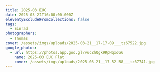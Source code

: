 ```yaml
---
title: 2025-03 EUC
date: 2025-03-21T16:00:00.000Z
eleventyExcludeFromCollections: false
tags:
  - Einrad
photographers:
  - Thomas
cover: /assets/imgs/uploads/2025-03-21__17-17-09___tz67522.jpg
google_photos:
  - url: https://photos.app.goo.gl/vucZhQgk9RpHqxo66
    name: 2025-03 EUC Flat
    cover: /assets/imgs/uploads/2025-03-21__17-52-58___tz67741.jpg
---
```

